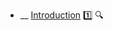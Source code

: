 * __ [Introduction](./uml/sequenceDiagramsIntroduction) :one: <trigger for="pop:sequence-diagrams-introduction-preview">:mag:</trigger>


<popover id="pop:sequence-diagrams-introduction-preview" title=":mag: Introduction" placement="right">
  <div slot="content">
    <include src=".\preview.md" />
  </div>
</popover>
